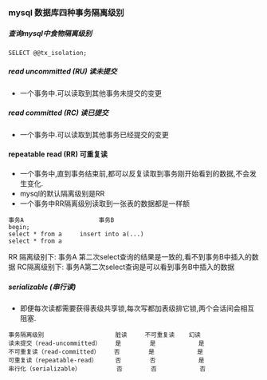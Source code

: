### mysql 数据库四种事务隔离级别
##### 查询mysql中食物隔离级别
```
SELECT @@tx_isolation;
```
##### read uncommitted (RU) 读未提交
* 一个事务中.可以读取到其他事务未提交的变更

##### read committed (RC) 读已提交
* 一个事务中.可以读取到其他事务已经提交的变更

#### repeatable read (RR) 可重复读
* 一个事务中,直到事务结束前,都可以反复读取到事务刚开始看到的数据,不会发生变化.
* mysql的默认隔离级别是RR
* 一个事务中RR隔离级别读取到一张表的数据都是一样额
```
事务A	                    事务B
begin;
select * from a	    insert into a(...)
select * from a	
```
RR 隔离级别下: 事务A 第二次select查询的结果是一致的,看不到事务B中插入的数据
RC隔离级别下: 事务A第二次select查询是可以看到事务B中插入的数据

##### serializable (串行读)
* 即便每次读都需要获得表级共享锁,每次写都加表级排它锁,两个会话间会相互阻塞.


```
事务隔离级别                    脏读     不可重复读    幻读
读未提交（read-uncommitted）    是        是            是
不可重复读（read-committed）    否        是            是
可重复读（repeatable-read）     否        否            是
串行化（serializable）          否        否            否
```
